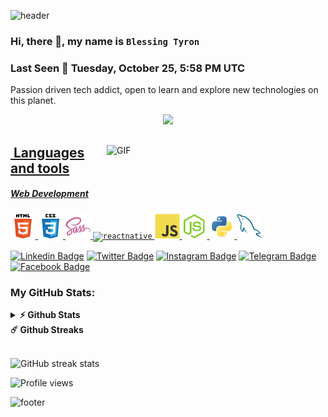 ![header](https://capsule-render.vercel.app/api?type=wave&color=gradient&height=300&section=header&text=Blessingdev233%20&fontSize=90&animation=fadeIn&fontAlignY=38&desc=Welcome%20to%20my%20world%20of%20endless%20learning%20adventure!&descAlignY=53&descAlign=62)
### Hi, there 👋, my name is `Blessing Tyron`
### Last Seen :eyes: Tuesday, October 25, 5:58 PM UTC

Passion driven tech addict, open to learn and explore new technologies on this planet.

<p align="center">
  <a href="https://github.com/DenverCoder1/readme-typing-svg"><img src="https://readme-typing-svg.herokuapp.com/?lines=%20The%20more%20you%20know;The%20more%20you%20realize;you%20don't%20know&font=Fira%20Code&center=true&width=440&height=45&color=f75c7e&vCenter=true&size=22">
</p>

<img align="right" alt="GIF" src="./programmer.gif" width="350" />

## ️ Languages and tools


##### Web Development
<code><img src="https://raw.githubusercontent.com/devicons/devicon/master/icons/html5/html5-original-wordmark.svg" alt="html5" width="40"/></code>
<code><img src="https://raw.githubusercontent.com/devicons/devicon/master/icons/css3/css3-original-wordmark.svg" alt="css3" width="40"/></code>
<code><img src="https://raw.githubusercontent.com/devicons/devicon/master/icons/sass/sass-original.svg" alt="sass" width="40"/></code>
<code><img src="https://reactnative.dev/img/header_logo.svg" alt="reactnative" width="40"/></code>
<code><img src="https://raw.githubusercontent.com/devicons/devicon/master/icons/javascript/javascript-original.svg" alt="javascript" width="40"/></code>
<code><img src="https://raw.githubusercontent.com/devicons/devicon/master/icons/nodejs/nodejs-original.svg" alt="nodejs" width="40"/></code>
<code><img src="https://raw.githubusercontent.com/devicons/devicon/master/icons/python/python-original.svg" alt="python" width="40"/></code>
<code><img src="https://raw.githubusercontent.com/devicons/devicon/master/icons/mysql/mysql-original.svg" alt="mysql" width="40"/></code> 

[![Linkedin Badge](https://img.shields.io/badge/-LinkedIn-0e76a8?style=flat-square&logo=Linkedin&logoColor=white)](https://www.linkedin.com/in/blessing-lartey-2049a1233)
[![Twitter Badge](https://img.shields.io/badge/-Twitter-00acee?style=flat-square&logo=Twitter&logoColor=white)](https://twitter.com/xlense)
[![Instagram Badge](https://img.shields.io/badge/-Instagram-e4405f?style=flat-square&logo=Instagram&logoColor=white)](https://www.instagram.com/tyronshotit/)
[![Telegram Badge](https://img.shields.io/badge/-Telegram-0088cc?style=flat-square&logo=Telegram&logoColor=white)](https://t.me/camodeli)
[![Facebook Badge](https://img.shields.io/badge/-Facebook-0088cc?style=flat-square&logo=Facebook&logoColor=white)](https://www.facebook.com/BlessingTetteh)
   

### My GitHub Stats:

<details>	
  <summary><b>⚡ Github Stats</b></summary>

  <br />  
  
[![My Github Stats](https://github-readme-stats.vercel.app/api?username=Blessingdev233&theme=radical)](https://github.com/Blessingdev233/github-readme-stats)
</details>
	
  <summary><b>☄️ Github Streaks</b></summary>

  <br />
  
  ![GitHub streak stats](https://github-readme-streak-stats.herokuapp.com/?user=Blessingdev233&theme=react)  
  
![Profile views](https://gpvc.arturio.dev/Blessingdev233) 

![footer](https://capsule-render.vercel.app/api?type=wave&color=gradient&height=300&section=footer&descAlignY=51&descAlign=62)
